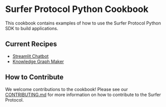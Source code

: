 # Surfer Protocol Python Cookbook

This cookbook contains examples of how to use the Surfer Protocol Python SDK to build applications.

## Current Recipes

- [Streamlit Chatbot](streamlit-chatbot/app.py)
- [Knowledge Graph Maker](knowledge-graph/app.py)

## How to Contribute

We welcome contributions to the cookbook! Please see our [CONTRIBUTING.md](../../CONTRIBUTING.md) for more information on how to contribute to the Surfer Protocol.
